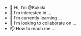 - 👋 Hi, I’m @Kokiiki
- 👀 I’m interested in ...
- 🌱 I’m currently learning ...
- 💞️ I’m looking to collaborate on ...
- 📫 How to reach me ...

<!---
Kokiiki/Kokiiki is a ✨ special ✨ repository because its `README.md` (this file) appears on your GitHub profile.
You can click the Preview link to take a look at your changes.
--->
